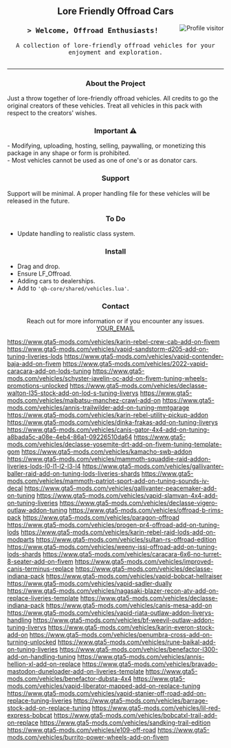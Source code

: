 <!-- Banner Section -->
<h2 align="center">
  Lore Friendly Offroad Cars
</h2>

<!-- Visitor Badge -->
<a href="https://github.com/YOUR_GITHUB_USERNAME/YOUR_REPOSITORY_NAME">
  <img align="right" src="https://komarev.com/ghpvc/?username=YOUR_GITHUB_USERNAME&label=Visitors&color=0e75b6&style=flat" alt="Profile visitor" />
</a>

<!-- Introduction Section -->
<h3 align="center">
        <samp>&gt; Welcome, Offroad Enthusiasts!
        </samp>
</h3>

<p align="center"> 
  <samp>
    A collection of lore-friendly offroad vehicles for your enjoyment and exploration.
    <br>
    <br>
  </samp>
</p>

<!-- Section Dividers -->
<hr/>

<!-- About the Project -->
<h3 align="center">About the Project</h3>
<p>
  Just a throw together of lore-friendly offroad vehicles. All credits to go the original creators of these vehicles. Treat all vehicles in this pack with respect to the creators' wishes.
</p>

<!-- Important Notice -->
<h3 align="center">Important ⚠️</h3>
<p>
  - Modifying, uploading, hosting, selling, paywalling, or monetizing this package in any shape or form is prohibited.
  <br/>
  - Most vehicles cannot be used as one of one's or as donator cars.
</p>

<!-- Support -->
<h3 align="center">Support</h3>
<p>
  Support will be minimal. A proper handling file for these vehicles will be released in the future.
</p>

<!-- To Do List -->
<h3 align="center">To Do</h3>
<ul>
  <li>Update handling to realistic class system.</li>
</ul>

<!-- Installation Instructions -->
<h3 align="center">Install</h3>
<ul>
  <li>Drag and drop.</li>
  <li>Ensure LF_Offroad.</li>
  <li>Adding cars to dealerships.</li>
  <li>Add to <code>'qb-core/shared/vehicles.lua'</code>.</li>
</ul>

<!-- Contact Section -->
<h3 align="center">Contact</h3>
<p align="center">
  Reach out for more information or if you encounter any issues.
  <br>
  <a href="mailto:YOUR_EMAIL">YOUR_EMAIL</a>
</p>

<!-- Social Links Placeholder -->
<p align="center">
  <!-- Uncomment and replace # with your profiles' URLs -->
  <!-- <a href="#"><img src="YOUR_BADGE_LINK" alt="LinkedIn"/></a> -->
  <!-- <a href="#"><img src="YOUR_BADGE_LINK" alt="Twitter"/></a> -->
  <!-- <a href="#"><img src="YOUR_BADGE_LINK" alt="Instagram"/></a> -->
</p>


https://www.gta5-mods.com/vehicles/karin-rebel-crew-cab-add-on-fivem
https://www.gta5-mods.com/vehicles/vapid-sandstorm-d205-add-on-tuning-liveries-lods
https://www.gta5-mods.com/vehicles/vapid-contender-baja-add-on-fivem
https://www.gta5-mods.com/vehicles/2022-vapid-caracara-add-on-lods-tuning
https://www.gta5-mods.com/vehicles/schyster-javelin-oc-add-on-fivem-tuning-wheels-promotions-unlocked
https://www.gta5-mods.com/vehicles/declasse-walton-l35-stock-add-on-lod-s-tuning-liverys
https://www.gta5-mods.com/vehicles/maibatsu-manchez-crawl-add-on
https://www.gta5-mods.com/vehicles/annis-trailwilder-add-on-tuning-mmtgarage
https://www.gta5-mods.com/vehicles/karin-rebel-utility-pickup-addon
https://www.gta5-mods.com/vehicles/dinka-frakas-add-on-tuning-liverys
https://www.gta5-mods.com/vehicles/canis-gator-4x4-add-on-tuning-a8bada5c-a08e-4eb4-86a1-09226510da64
https://www.gta5-mods.com/vehicles/declasse-yosemite-drt-add-on-fivem-tuning-template-gom
https://www.gta5-mods.com/vehicles/kamacho-swb-addon
https://www.gta5-mods.com/vehicles/mammoth-squaddie-raid-addon-liveries-lods-l0-l1-l2-l3-l4
https://www.gta5-mods.com/vehicles/gallivanter-baller-raid-add-on-tuning-lods-liveries-shards
https://www.gta5-mods.com/vehicles/mammoth-patriot-sport-add-on-tuning-sounds-iv-decal
https://www.gta5-mods.com/vehicles/gallivanter-peacemaker-add-on-tuning
https://www.gta5-mods.com/vehicles/vapid-slamvan-4x4-add-on-tuning-liveries
https://www.gta5-mods.com/vehicles/declasse-vigero-outlaw-addon-tuning
https://www.gta5-mods.com/vehicles/offroad-b-rims-pack
https://www.gta5-mods.com/vehicles/paragon-offroad
https://www.gta5-mods.com/vehicles/progen-pr4-offroad-add-on-tuning-lods
https://www.gta5-mods.com/vehicles/karin-rebel-raid-lods-add-on-modparts
https://www.gta5-mods.com/vehicles/sultan-rs-offroad-edition
https://www.gta5-mods.com/vehicles/weeny-issi-offroad-add-on-tuning-lods-shards
https://www.gta5-mods.com/vehicles/caracara-6x6-no-turret-8-seater-add-on-fivem
https://www.gta5-mods.com/vehicles/improved-canis-terminus-replace
https://www.gta5-mods.com/vehicles/declasse-indiana-pack
https://www.gta5-mods.com/vehicles/vapid-bobcat-hellraiser
https://www.gta5-mods.com/vehicles/vapid-sadler-dually
https://www.gta5-mods.com/vehicles/nagasaki-blazer-recon-atv-add-on-replace-liveries-template
https://www.gta5-mods.com/vehicles/declasse-indiana-pack
https://www.gta5-mods.com/vehicles/canis-mesa-add-on
https://www.gta5-mods.com/vehicles/vapid-riata-outlaw-addon-liverys-handling
https://www.gta5-mods.com/vehicles/bf-weevil-outlaw-addon-tuning-liverys
https://www.gta5-mods.com/vehicles/karin-everon-stock-add-on
https://www.gta5-mods.com/vehicles/penumbra-cross-add-on-turning-unlocked
https://www.gta5-mods.com/vehicles/rune-baikal-add-on-tuning-liveries
https://www.gta5-mods.com/vehicles/benefactor-l300-add-on-handling-tuning
https://www.gta5-mods.com/vehicles/annis-hellion-xl-add-on-replace
https://www.gta5-mods.com/vehicles/bravado-mastodon-duneloader-add-on-liveries-template
https://www.gta5-mods.com/vehicles/benefactor-dubsta-4x4
https://www.gta5-mods.com/vehicles/vapid-liberator-mapped-add-on-replace-tuning
https://www.gta5-mods.com/vehicles/vapid-stanier-off-road-add-on-replace-tuning-liveries
https://www.gta5-mods.com/vehicles/barrage-stock-add-on-replace-tuning
https://www.gta5-mods.com/vehicles/lil-red-express-bobcat
https://www.gta5-mods.com/vehicles/bobcatxl-trail-add-on-replace
https://www.gta5-mods.com/vehicles/sandking-trail-edition
https://www.gta5-mods.com/vehicles/e109-off-road
https://www.gta5-mods.com/vehicles/burrito-power-wheels-add-on-fivem